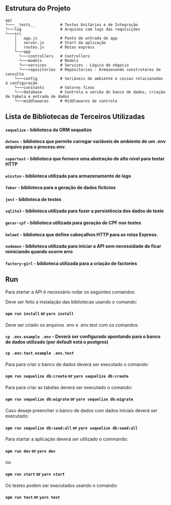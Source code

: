 ## Estrutura do Projeto

```
api
└───__tests__           # Testes Unitários e de Integração
└───log                 # Arquivos com logs das requisições
└───src
    │   app.js          # Ponto de entrada do app
    │   server.js       # Start da aplicação
    │   routes.js       # Rotas express
    └───app
      └───controllers   # Controllers
      └───models        # Models
      └───services      # Services - Lógica de négocio
      └───repositories  # Repositories - Armazenando construtores de consulta
    └───config          # Variáveis ​​de ambiente e coisas relacionadas à configuração
    └───constants       # Valores fixos
    └───database        # Controla a versão do banco de dados, criação de tabela e entrada de dados
    └───middlewares     # Middlewares de controle
```
## Lista de Bibliotecas de Terceiros Utilizadas

#### `sequelize` - biblioteca da ORM sequelize
#### `dotenv` - biblioteca que permite carregar variáveis ​​de ambiente de um .env arquivo para o process.env.
#### `supertest` - biblioteca que fornece uma abstração de alto nível para testar HTTP
#### `winston` - biblioteca utilizada para armazenamento de logs
#### `faker` - biblioteca para a geração de dados ficticios
#### `jest` - biblioteca de testes
#### `sqlite3` - biblioteca utilizada para fazer a persistência dos dados de teste
#### `gerar-cpf` - biblioteca utilizada para geração de CPF nos testes
#### `helmet` - biblioteca que define cabeçalhos HTTP para as rotas Express.
#### `nodemon` - biblioteca utilizada para iniciar a API sem necessidade de ficar reiniciando quando ocorre erro
#### `factory-girl` - biblioteca utilizada para a criação de factories

## Run

Para startar a API é necessário rodar os seguintes comandos:

Deve ser feito a instalação das bibliotecas usando o comando:
#### `npm run install` or `yarn install`

Deve ser criado os arquivos .env e .env.test com os comandos:
#### `cp .env.example .env` - Deverá ser configurado apontando para o banco de dados utilizado (por default está o postgres)
#### `cp .env.test.example .env.test`

Para para criar o banco de dados deverá ser executado o comando:
#### `npm run sequelize db:create` or `yarn sequelize db:create`

Para para criar as tabelas deverá ser executado o comando:
#### `npm run sequelize db:migrate` or `yarn sequelize db:migrate`

Caso deseje preencher o banco de dados com dados iniciais deverá ser executado:
#### `npm run sequelize db:seed:all` or `yarn sequelize db:seed:all`

Para startar a aplicação deverá ser utilizado o commando:
#### `npm run dev` or `yarn dev`
ou
#### `npm run start` or `yarn start`

Os testes podem ser executados usando o comando:
#### `npm run test` or `yarn test`
